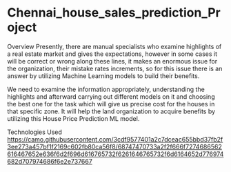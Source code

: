 # Chennai_house_sales_prediction_Project

Overview
Presently, there are manual specialists who examine highlights of a real estate market and gives the expectations, however in some cases it will be correct or wrong along these lines, it makes an enormous issue for the organization, their mistake rates increments, so for this issue there is an answer by utilizing Machine Learning models to build their benefits.

We need to examine the information appropriately, understanding the highlights and afterward carrying out different models on it and choosing the best one for the task which will give us precise cost for the houses in that specific zone. It will help the land organization to acquire benefits by utilizing this House Price Prediction ML model.

Technologies Used
https://camo.githubusercontent.com/3cdf9577401a2c7dceac655bbd37fb2f3ee273a457bf1f2169c602fb80ca56f8/68747470733a2f2f666f7274686562616467652e636f6d2f696d616765732f6261646765732f6d6164652d776974682d707974686f6e2e737667
